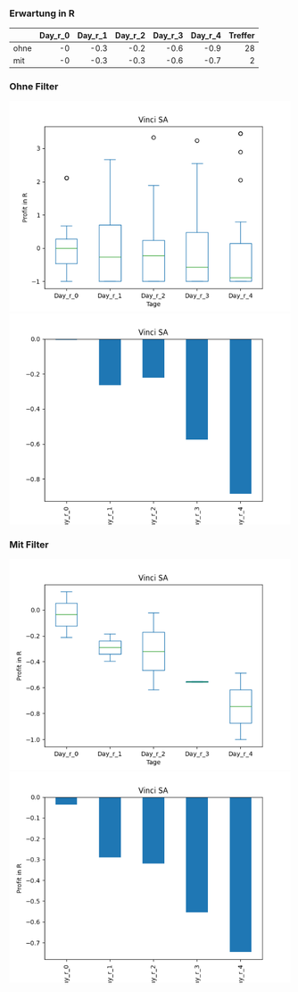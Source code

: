 ### Erwartung in R
|      |   Day_r_0 |   Day_r_1 |   Day_r_2 |   Day_r_3 |   Day_r_4 |   Treffer |
|:-----|----------:|----------:|----------:|----------:|----------:|----------:|
| ohne |        -0 |      -0.3 |      -0.2 |      -0.6 |      -0.9 |        28 |
| mit  |        -0 |      -0.3 |      -0.3 |      -0.6 |      -0.7 |         2 |

### Ohne Filter
![image info](./data/VCISY_box_all.png)
![image info](./data/VCISY_median_all.png)

### Mit Filter
![image info](./data/VCISY_box_filtered.png)
![image info](./data/VCISY_median_filtered.png)